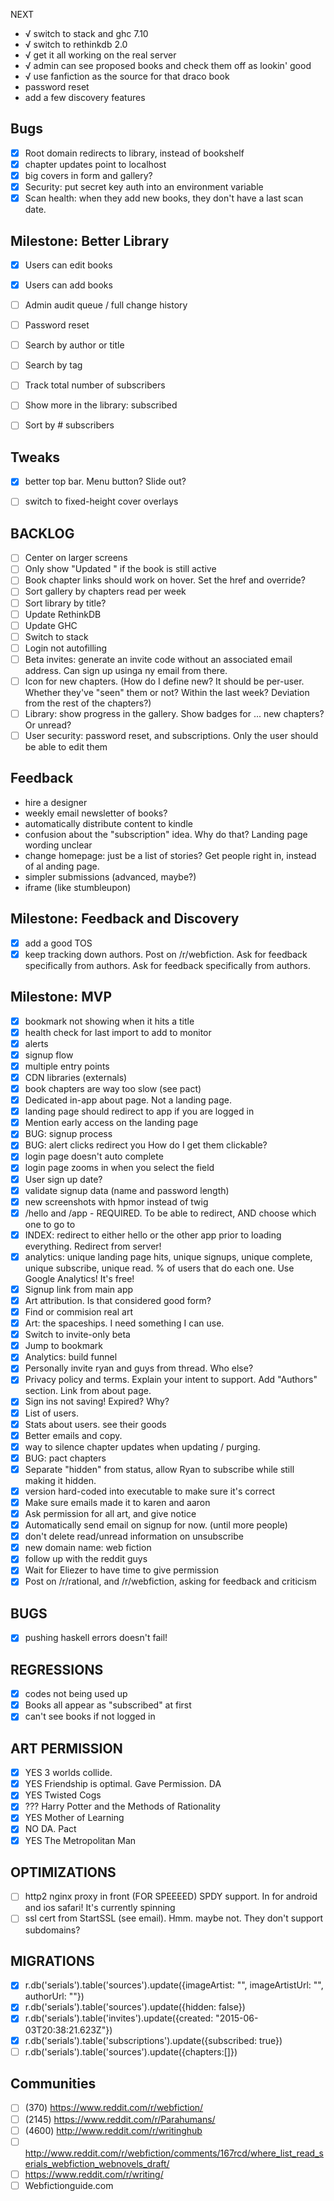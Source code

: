 NEXT
- √ switch to stack and ghc 7.10
- √ switch to rethinkdb 2.0
- √ get it all working on the real server
- √ admin can see proposed books and check them off as lookin' good
- √ use fanfiction as the source for that draco book
- password reset
- add a few discovery features

Bugs
----
- [x] Root domain redirects to library, instead of bookshelf
- [x] chapter updates point to localhost
- [x] big covers in form and gallery?
- [x] Security: put secret key auth into an environment variable
- [x] Scan health: when they add new books, they don't have a last scan date.

Milestone: Better Library
-------------------------
- [x] Users can edit books
- [x] Users can add  books
- [ ] Admin audit queue / full change history
- [ ] Password reset

- [ ] Search by author or title
- [ ] Search by tag
- [ ] Track total number of subscribers
- [ ] Show more in the library: subscribed
- [ ] Sort by # subscribers

Tweaks
------
- [x] better top bar. Menu button? Slide out?

- [ ] switch to fixed-height cover overlays

BACKLOG
----
- [ ] Center on larger screens
- [ ] Only show "Updated <date>" if the book is still active
- [ ] Book chapter links should work on hover. Set the href and override?
- [ ] Sort gallery by chapters read per week
- [ ] Sort library by title?
- [ ] Update RethinkDB
- [ ] Update GHC
- [ ] Switch to stack
- [ ] Login not autofilling
- [ ] Beta invites: generate an invite code without an associated email address. Can sign up usinga ny email from there.
- [ ] Icon for new chapters. (How do I define new? It should be per-user. Whether they've "seen" them or not? Within the last week? Deviation from the rest of the chapters?)
- [ ] Library: show progress in the gallery. Show badges for ... new chapters? Or unread?
- [ ] User security: password reset, and subscriptions. Only the user should be able to edit them

Feedback
------------
- hire a designer
- weekly email newsletter of books?
- automatically distribute content to kindle
- confusion about the "subscription" idea. Why do that? Landing page wording unclear
- change homepage: just be a list of stories? Get people right in, instead of al anding page.
- simpler submissions (advanced, maybe?)
- iframe (like stumbleupon)


Milestone: Feedback and Discovery
---------------------------------
- [x] add a good TOS
- [x] keep tracking down authors. Post on /r/webfiction. Ask for feedback specifically from authors. Ask for feedback specifically from authors.

Milestone: MVP
-------------------
- [x] bookmark not showing when it hits a title
- [x] health check for last import to add to monitor
- [x] alerts
- [x] signup flow
- [x] multiple entry points
- [x] CDN libraries (externals)
- [x] book chapters are way too slow (see pact)
- [x] Dedicated in-app about page. Not a landing page.
- [x] landing page should redirect to app if you are logged in
- [x] Mention early access on the landing page
- [x] BUG: signup process
- [x] BUG: alert clicks redirect you How do I get them clickable?
- [x] login page doesn't auto complete
- [x] login page zooms in when you select the field
- [x] User sign up date?
- [x] validate signup data (name and password length)
- [x] new screenshots with hpmor instead of twig
- [x] /hello and /app - REQUIRED. To be able to redirect, AND choose which one to go to
- [x] INDEX: redirect to either hello or the other app prior to loading everything. Redirect from server!
- [x] analytics: unique landing page hits, unique signups, unique complete, unique subscribe, unique read. % of users that do each one. Use Google Analytics! It's free!
- [x] Signup link from main app
- [x] Art attribution. Is that considered good form?
- [x] Find or commision real art
- [x] Art: the spaceships. I need something I can use.
- [x] Switch to invite-only beta
- [x] Jump to bookmark
- [x] Analytics: build funnel
- [x] Personally invite ryan and guys from thread. Who else?
- [x] Privacy policy and terms. Explain your intent to support. Add "Authors" section. Link from about page.
- [x] Sign ins not saving! Expired? Why?
- [x] List of users.
- [x] Stats about users. see their goods
- [x] Better emails and copy.
- [x] way to silence chapter updates when updating / purging.
- [x] BUG: pact chapters
- [x] Separate "hidden" from status, allow Ryan to subscribe while still making it hidden.
- [x] version hard-coded into executable to make sure it's correct
- [x] Make sure emails made it to karen and aaron
- [x] Ask permission for all art, and give notice
- [x] Automatically send email on signup for now. (until more people)
- [x] don't delete read/unread information on unsubscribe
- [x] new domain name: web fiction
- [x] follow up with the reddit guys
- [x] Wait for Eliezer to have time to give permission
- [x] Post on /r/rational, and /r/webfiction, asking for feedback and criticism

BUGS
----
- [x] pushing haskell errors doesn't fail!

REGRESSIONS
-----------
- [x] codes not being used up
- [x] Books all appear as "subscribed" at first
- [x] can't see books if not logged in

ART PERMISSION
-----------------
- [x] YES 3 worlds collide.
- [x] YES Friendship is optimal. Gave Permission. DA
- [x] YES Twisted Cogs
- [x] ??? Harry Potter and the Methods of Rationality
- [x] YES Mother of Learning
- [x] NO  DA. Pact
- [x] YES The Metropolitan Man

OPTIMIZATIONS
-------------
- [ ] http2 nginx proxy in front (FOR SPEEEED) SPDY support. In for android and ios safari! It's currently spinning
- [ ] ssl cert from StartSSL (see email). Hmm. maybe not. They don't support subdomains?

MIGRATIONS
----------
- [x] r.db('serials').table('sources').update({imageArtist: "", imageArtistUrl: "", authorUrl: ""})
- [x] r.db('serials').table('sources').update({hidden: false})
- [x] r.db('serials').table('invites').update({created: "2015-06-03T20:38:21.623Z"})
- [x] r.db('serials').table('subscriptions').update({subscribed: true})
- [ ] r.db('serials').table('sources').update({chapters:[]})

Communities
------------
- [ ] (370) https://www.reddit.com/r/webfiction/
- [ ] (2145) https://www.reddit.com/r/Parahumans/
- [ ] (4600) http://www.reddit.com/r/writinghub
- [ ] http://www.reddit.com/r/webfiction/comments/167rcd/where_list_read_serials_webfiction_webnovels_draft/
- [ ] https://www.reddit.com/r/writing/
- [ ] Webfictionguide.com
